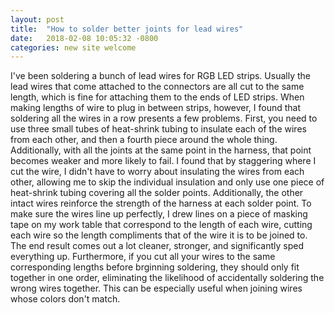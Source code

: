 ```yaml
---
layout: post
title:  "How to solder better joints for lead wires"
date:   2018-02-08 10:05:32 -0800
categories: new site welcome
---
```

I've been soldering a bunch of lead wires for RGB LED strips. Usually the lead wires that come attached to the connectors are all cut to the same length, which is fine for attaching them to the ends of LED strips. When making lengths of wire to plug in between strips, however, I found that soldering all the wires in a row presents a few problems. First, you need to use three small tubes of heat-shrink tubing to insulate each of the wires from each other, and then a fourth piece around the whole thing. Additionally, with all the joints at the same point in the harness, that point becomes weaker and more likely to fail. I found that by staggering where I cut the wire, I didn't have to worry about insulating the wires from each other, allowing me to skip the individual insulation and only use one piece of heat-shrink tubing covering all the solder points. Additionally, the other intact wires reinforce the strength of the harness at each solder point. To make sure the wires line up perfectly, I drew lines on a piece of masking tape on my work table that correspond to the length of each wire, cutting each wire so the length compliments that of the wire it is to be joined to. The end result comes out a lot cleaner, stronger, and significantly sped everything up. Furthermore, if you cut all your wires to the same corresponding lengths before brginning soldering, they should only fit together in one order, eliminating the likelihood of accidentally soldering the wrong wires together. This can be especially useful when joining wires whose colors don't match. 